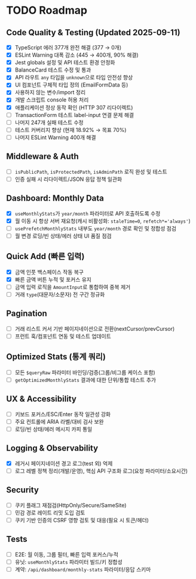 # TODO Roadmap

## Code Quality & Testing (Updated 2025-09-11)

- [x] TypeScript 에러 377개 완전 해결 (377 → 0개)
- [x] ESLint Warning 대폭 감소 (445 → 400개, 90% 해결)
- [x] Jest globals 설정 및 API 테스트 환경 안정화
- [x] BalanceCard 테스트 수정 및 통과
- [x] API 라우트 `any` 타입을 `unknown`으로 타입 안전성 향상
- [x] UI 컴포넌트 구체적 타입 정의 (EmailFormData 등)
- [x] 사용하지 않는 변수/import 정리
- [x] 개발 스크립트 console 허용 처리
- [x] 애플리케이션 정상 동작 확인 (HTTP 307 리다이렉트)
- [ ] TransactionForm 테스트 label-input 연결 문제 해결
- [ ] 나머지 247개 실패 테스트 수정
- [ ] 테스트 커버리지 향상 (현재 18.92% → 목표 70%)
- [ ] 나머지 ESLint Warning 400개 해결

## Middleware & Auth

- [ ] `isPublicPath`, `isProtectedPath`, `isAdminPath` 로직 완성 및 테스트
- [ ] 인증 실패 시 리다이렉트/JSON 응답 정책 일관화

## Dashboard: Monthly Data

- [x] `useMonthlyStats`가 `year/month` 파라미터로 API 호출하도록 수정
- [x] 월 이동 시 항상 서버 재요청(캐시 비활성화: `staleTime=0`, `refetch*='always'`)
- [ ] `usePrefetchMonthlyStats` 내부도 `year/month` 경로 확인 및 정합성 점검
- [ ] 월 변경 로딩/빈 상태/에러 상태 UI 품질 점검

## Quick Add (빠른 입력)

- [x] 금액 인풋 백스페이스 작동 복구
- [x] 빠른 금액 버튼 누적 및 포커스 유지
- [ ] 금액 입력 로직을 `AmountInput`로 통합하여 중복 제거
- [ ] 거래 `type`(대문자/소문자) 전 구간 정규화

## Pagination

- [ ] 거래 리스트 커서 기반 페이지네이션으로 전환(nextCursor/prevCursor)
- [ ] 프런트 훅/컴포넌트 연동 및 테스트 업데이트

## Optimized Stats (통계 쿼리)

- [ ] 모든 `$queryRaw` 파라미터 바인딩/검증(그룹/비그룹 케이스 포함)
- [ ] `getOptimizedMonthlyStats` 결과에 대한 단위/통합 테스트 추가

## UX & Accessibility

- [ ] 키보드 포커스/ESC/Enter 동작 일관성 강화
- [ ] 주요 컨트롤에 ARIA 라벨/대비 검사 보완
- [ ] 로딩/빈 상태/에러 메시지 카피 통일

## Logging & Observability

- [x] 레거시 페이지네이션 경고 로그(test 외) 억제
- [ ] 로그 레벨 정책 정리(개발/운영), 핵심 API 구조화 로그(요청 파라미터/소요시간)

## Security

- [ ] 쿠키 플래그 재점검(HttpOnly/Secure/SameSite)
- [ ] 민감 경로 레이트 리밋 도입 검토
- [ ] 쿠키 기반 인증의 CSRF 영향 검토 및 대응(필요 시 토큰/헤더)

## Tests

- [ ] E2E: 월 이동, 그룹 필터, 빠른 입력 포커스/누적
- [ ] 유닛: `useMonthlyStats` 파라미터 빌드/키 정합성
- [ ] 계약: `/api/dashboard/monthly-stats` 파라미터/응답 스키마
